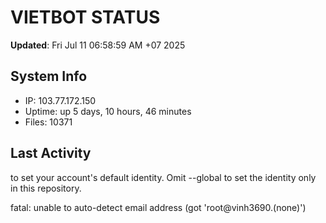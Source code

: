 # VIETBOT STATUS
**Updated**: Fri Jul 11 06:58:59 AM +07 2025

## System Info
- IP: 103.77.172.150
- Uptime: up 5 days, 10 hours, 46 minutes
- Files: 10371

## Last Activity

to set your account's default identity.
Omit --global to set the identity only in this repository.

fatal: unable to auto-detect email address (got 'root@vinh3690.(none)')

